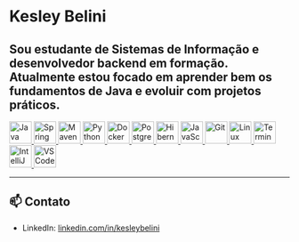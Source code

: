 # Kesley Belini

Sou estudante de Sistemas de Informação e desenvolvedor backend em formação.  
Atualmente estou focado em aprender bem os fundamentos de Java e evoluir com projetos práticos.
---

<p align="left">
  <a href="https://www.java.com" target="_blank" title="Java">
    <img src="https://cdn.jsdelivr.net/gh/devicons/devicon/icons/java/java-original.svg" width="40" height="40" alt="Java"/>
  </a>
  <a href="https://spring.io/projects/spring-boot" target="_blank" title="Spring Boot">
    <img src="https://cdn.jsdelivr.net/gh/devicons/devicon/icons/spring/spring-original.svg" width="40" height="40" alt="Spring Boot"/>
  </a>
  <a href="https://maven.apache.org/" target="_blank" title="Maven">
    <img src="https://cdn.jsdelivr.net/gh/devicons/devicon/icons/maven/maven-original.svg" width="40" height="40" alt="Maven"/>
  </a>
  <a href="https://www.python.org/" target="_blank" title="Python">
    <img src="https://cdn.jsdelivr.net/gh/devicons/devicon/icons/python/python-original.svg" width="40" height="40" alt="Python"/>
  </a>
  <a href="https://www.docker.com" target="_blank" title="Docker">
    <img src="https://cdn.jsdelivr.net/gh/devicons/devicon/icons/docker/docker-original.svg" width="40" height="40" alt="Docker"/>
  </a>
  <a href="https://www.postgresql.org/" target="_blank" title="PostgreSQL">
    <img src="https://cdn.jsdelivr.net/gh/devicons/devicon/icons/postgresql/postgresql-original.svg" width="40" height="40" alt="PostgreSQL"/>
  </a>
  <a href="https://hibernate.org/" target="_blank" title="Hibernate">
    <img src="https://cdn.jsdelivr.net/gh/devicons/devicon/icons/hibernate/hibernate-original.svg" width="40" height="40" alt="Hibernate"/>
  </a>
  <a href="https://developer.mozilla.org/en-US/docs/Web/JavaScript" target="_blank" title="JavaScript">
    <img src="https://cdn.jsdelivr.net/gh/devicons/devicon/icons/javascript/javascript-original.svg" width="40" height="40" alt="JavaScript"/>
  </a>
  <a href="https://git-scm.com/" target="_blank" title="Git">
    <img src="https://cdn.jsdelivr.net/gh/devicons/devicon/icons/git/git-original.svg" width="40" height="40" alt="Git"/>
  </a>
  <a href="https://ubuntu.com/" target="_blank" title="Linux">
    <img src="https://cdn.jsdelivr.net/gh/devicons/devicon/icons/linux/linux-original.svg" width="40" height="40" alt="Linux"/>
  </a>
  <a href="https://www.gnu.org/software/bash/" target="_blank" title="Bash/Zsh">
    <img src="https://cdn.jsdelivr.net/gh/devicons/devicon/icons/bash/bash-original.svg" width="40" height="40" alt="Terminal/Zsh"/>
  </a>
  <a href="https://www.jetbrains.com/idea/" target="_blank" title="IntelliJ IDEA">
    <img src="https://cdn.jsdelivr.net/gh/devicons/devicon/icons/intellij/intellij-original.svg" width="40" height="40" alt="IntelliJ"/>
  </a>
  <a href="https://code.visualstudio.com/" target="_blank" title="VS Code">
    <img src="https://cdn.jsdelivr.net/gh/devicons/devicon/icons/vscode/vscode-original.svg" width="40" height="40" alt="VS Code"/>
  </a>
</p>

---

## 📫 Contato

- LinkedIn: [linkedin.com/in/kesleybelini](https://linkedin.com/in/kesleybelini)
